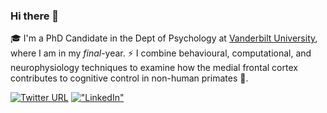 ### Hi there 👋

🎓 I'm a PhD Candidate in the Dept of Psychology at [Vanderbilt University](https://www.vanderbilt.edu/psychological_sciences/bio/steven-errington), where I am in my _final_-year.
⚡ I combine behavioural, computational, and neurophysiology techniques to examine how the medial frontal cortex contributes to cognitive control in non-human primates 🐒.

[![Twitter URL](https://img.shields.io/twitter/url/https/twitter.com/stevenerrington.svg?style=social&label=Follow%20%40stevenerrington)](https://twitter.com/stevenerrington)
[!["LinkedIn"](https://img.shields.io/badge/LinkedIn-blue?style=flat&logo=linkedin&labelColor=blue)](https://www.linkedin.com/in/stevenerrington/)
